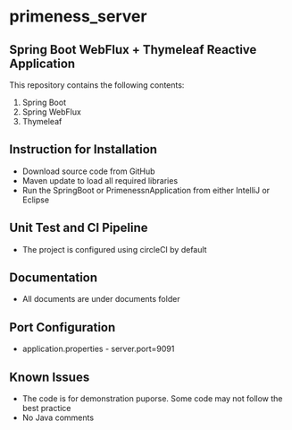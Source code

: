 # primeness_server

## Spring Boot WebFlux + Thymeleaf Reactive Application

This repository contains the following contents:
 1. Spring Boot
 2. Spring WebFlux
 3. Thymeleaf

## Instruction for Installation
* Download source code from GitHub
* Maven update to load all required libraries
* Run the SpringBoot or PrimenessnApplication from either IntelliJ or Eclipse

## Unit Test and CI Pipeline
* The project is configured using circleCI by default

## Documentation
* All documents are under documents folder

## Port Configuration
* application.properties - server.port=9091

## Known Issues
* The code is for demonstration puporse. Some code may not follow the best practice
* No Java comments
